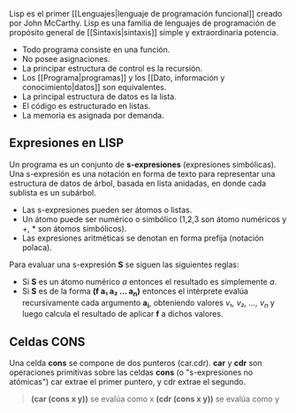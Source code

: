 Lisp es el primer [[Lenguajes|lenguaje de programación funcional]] creado por John McCarthy. Lisp es una familia de lenguajes de programación de propósito general de [[Sintaxis|sintaxis]] simple y extraordinaria potencia.

* Todo programa consiste en una función.
* No posee asignaciones.
* La principar estructura de control es la recursión.
* Los [[Programa|programas]] y los [[Dato, información y conocimiento|datos]] son equivalentes.
* La principal estructura de datos es la lista.
* El código es estructurado en listas.
* La memoria es asignada por demanda.

## Expresiones en LISP
Un programa es un conjunto de **s-expresiones** (expresiones simbólicas). Una s-expresión es una notación en forma de texto para representar una estructura de datos de árbol, basada en lista anidadas, en donde cada sublista es un subárbol.

* Las s-expresiones pueden ser átomos o listas.
* Un átomo puede ser numérico o simbólico (1,2,3 son átomo numéricos y +, * son átomos simbólicos).
* Las expresiones aritméticas se denotan en forma prefija (notación polaca).

Para evaluar una s-expresión **S** se siguen las siguientes reglas:
* Si **S** es un átomo numérico *a* entonces el resultado es simplemente *a*.
* Si **S** es de la forma **(f a₁ a₂ ... a<sub>n</sub>)** entonces el intérprete evalúa recursivamente cada argumento **a<sub>i</sub>**, obteniendo valores *v₁, v₂, ..., v<sub>n</sub>* y luego calcula el resultado de aplicar **f** a dichos valores.

## Celdas CONS
Una celda **cons** se compone de dos punteros (car.cdr). **car** y **cdr** son operaciones primitivas sobre las celdas **cons** (o "s-expresiones no atómicas") car extrae el primer puntero, y cdr extrae el segundo.

>**(car (cons x y))** se evalúa como x
>**(cdr (cons x y))** se evalúa como y
